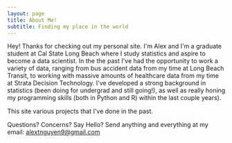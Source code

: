 ```yaml
---
layout: page
title: About Me!
subtitle: Finding my place in the world
---
```


Hey! Thanks for checking out my personal site.  I'm Alex and I'm a graduate student at Cal State Long Beach where I study statistics and aspire to become a data scientist.  In the the past I've had the opportunity to work a variety of data, ranging from bus accident data from my time at Long Beach Transit, to working with massive amounts of healthcare data from my time at Strata Decision Technology.  I've developed a strong background in statistics (been doing for undergrad and still going!), as well as really honing my programming skills (both in Python and R) within the last couple years).

This site various projects that I've done in the past.

Questions? Concerns? Say Hello? Send anything and everything at my email: [alextnguyen9@gmail.com](mailto:alextnguyen9@gmail.com?subject=[GitHub]%20Source%20Han%20Sans)




